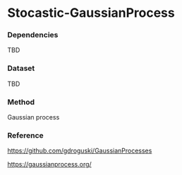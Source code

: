 # Stocastic-GaussianProcess

### Dependencies

TBD

### Dataset

TBD

### Method

Gaussian process

### Reference

https://github.com/gdroguski/GaussianProcesses

https://gaussianprocess.org/